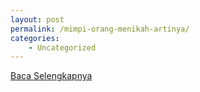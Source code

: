 ```yaml
---
layout: post
permalink: /mimpi-orang-menikah-artinya/
categories:
    - Uncategorized
---
```


[Baca Selengkapnya](/02)